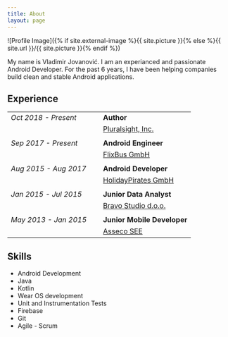 ```yaml
---
title: About
layout: page
---
```

![Profile Image]({% if site.external-image %}{{ site.picture }}{% else %}{{ site.url }}/{{ site.picture }}{% endif %})

My name is Vladimir Jovanović. I am an experianced and passionate Android Developer. For the past 6 years, I have been helping companies build clean and stable Android applications.

<h2>Experience</h2>
<table> 
    <tr> 
        <td> 
            <i>Oct 2018 - Present</i> &nbsp;&nbsp;&nbsp;&nbsp;
        </td> 
        <td> 
            <strong>Author</strong>
        </td> 
    </tr> 
    <tr> 
        <td> 
        </td> 
        <td> 
            <a target="_blank" rel="noopener noreferrer" href="https://www.pluralsight.com">Pluralsight, Inc.</a>
        </td> 
    </tr> 
    <tr> 
        <td> 
        </td> 
    </tr> 
    <tr> 
        <td> 
            <i>Sep 2017 - Present</i> &nbsp;&nbsp;&nbsp;&nbsp;
        </td> 
        <td> 
            <strong>Android Engineer</strong>
        </td> 
    </tr> 
    <tr> 
        <td> 
        </td> 
        <td> 
            <a target="_blank" rel="noopener noreferrer" href="https://www.flixbus.com">FlixBus GmbH</a>
        </td> 
    </tr> 
    <tr> 
         <td> 
        </td> 
    </tr> 
    <tr> 
        <td> 
            <i>Aug 2015 - Aug 2017</i> &nbsp;&nbsp;&nbsp;&nbsp;
        </td> 
        <td> 
            <strong>Android Developer</strong>
        </td> 
    </tr> 
    <tr> 
        <td> 
        </td> 
        <td> 
            <a target="_blank" rel="noopener noreferrer" href="https://www.holidaypirates.com">HolidayPirates GmbH</a>
        </td> 
    </tr> 
    <tr> 
    	<td> 
        </td> 
    </tr> 
    <tr> 
        <td> 
            <i>Jan 2015 - Jul 2015</i> &nbsp;&nbsp;&nbsp;&nbsp;
        </td> 
        <td> 
            <strong>Junior Data Analyst</strong>
        </td> 
    </tr> 
    <tr> 
        <td> 
        </td> 
        <td> 
            <a target="_blank" rel="noopener noreferrer" href="https://www.bravosystems.com">Bravo Studio d.o.o.</a>
        </td> 
    </tr> 
    <tr> 
        <td> 
        </td> 
    </tr> 
    <tr> 
        <td> 
            <i>May 2013 - Jan 2015</i> &nbsp;&nbsp;&nbsp;&nbsp;
        </td> 
        <td> 
            <strong>Junior Mobile Developer</strong>
        </td> 
    </tr> 
    <tr> 
        <td> 
        </td> 
        <td> 
            <a target="_blank" rel="noopener noreferrer" href="https://see.asseco.com">Asseco SEE</a>
        </td> 
    </tr> 
</table>

<h2>Skills</h2>

<ul>
    <li>Android Development</li>
    <li>Java</li>
    <li>Kotlin</li>
    <li>Wear OS development</li>
    <li>Unit and Instrumentation Tests</li>
    <li>Firebase</li>
    <li>Git</li>
    <li>Agile - Scrum</li>
</ul>
